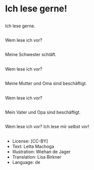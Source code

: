 # Ich lese gerne!

##
Ich lese gerne.

##
Wem lese ich vor?

##
Meine Schwester schläft.

##
Wem lese ich vor?

##
Meine Mutter und Oma sind beschäftigt.

##
Wem lese ich vor?

##
Mein Vater und Opa sind beschäftigt.

##
Wem lese ich vor? Ich lese mir selbst vor!

##
* License: [CC-BY]
* Text: Letta Machoga
* Illustration: Wiehan de Jager
* Translation: Lisa Birkner
* Language: de
